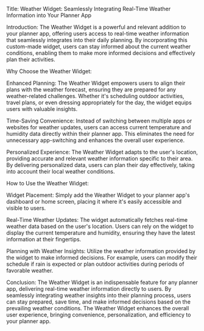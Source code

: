 Title: Weather Widget: Seamlessly Integrating Real-Time Weather Information into Your Planner App

Introduction:
The Weather Widget is a powerful and relevant addition to your planner app, offering users access to real-time weather information that seamlessly integrates into their daily planning. By incorporating this custom-made widget, users can stay informed about the current weather conditions, enabling them to make more informed decisions and effectively plan their activities.

Why Choose the Weather Widget:

Enhanced Planning: The Weather Widget empowers users to align their plans with the weather forecast, ensuring they are prepared for any weather-related challenges. Whether it's scheduling outdoor activities, travel plans, or even dressing appropriately for the day, the widget equips users with valuable insights.

Time-Saving Convenience: Instead of switching between multiple apps or websites for weather updates, users can access current temperature and humidity data directly within their planner app. This eliminates the need for unnecessary app-switching and enhances the overall user experience.

Personalized Experience: The Weather Widget adapts to the user's location, providing accurate and relevant weather information specific to their area. By delivering personalized data, users can plan their day effectively, taking into account their local weather conditions.

How to Use the Weather Widget:

Widget Placement: Simply add the Weather Widget to your planner app's dashboard or home screen, placing it where it's easily accessible and visible to users.

Real-Time Weather Updates: The widget automatically fetches real-time weather data based on the user's location. Users can rely on the widget to display the current temperature and humidity, ensuring they have the latest information at their fingertips.

Planning with Weather Insights: Utilize the weather information provided by the widget to make informed decisions. For example, users can modify their schedule if rain is expected or plan outdoor activities during periods of favorable weather.

Conclusion:
The Weather Widget is an indispensable feature for any planner app, delivering real-time weather information directly to users. By seamlessly integrating weather insights into their planning process, users can stay prepared, save time, and make informed decisions based on the prevailing weather conditions. The Weather Widget enhances the overall user experience, bringing convenience, personalization, and efficiency to your planner app.






